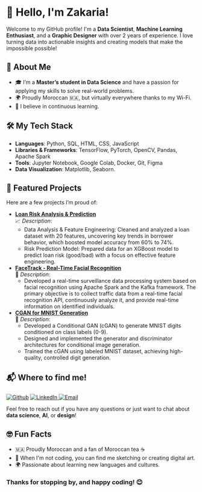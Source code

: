 # 👋 Hello, I'm Zakaria!

Welcome to my GitHub profile! I'm a **Data Scientist**, **Machine Learning Enthusiast**, and a **Graphic Designer** with over 2 years of experience. I love turning data into actionable insights and creating models that make the impossible possible!

## 🚀 About Me

<!--- 🔍 I’m currently exploring **Generative AI** and working on cool projects like **Market Risk Analysis** and **real-time facial recognition systems**.-->
- 🎓 I’m a **Master’s student in Data Science** and have a passion for applying my skills to solve real-world problems.
- 🌍 Proudly Moroccan 🇲🇦, but virtually everywhere thanks to my Wi-Fi.
- 🧠 I believe in continuous learning. <!--and enjoy sharing my knowledge through **blog posts** on platforms like **Medium** and **LinkedIn**.-->
<!--
## 💡 What I’m Up To

- 📊 Developing **real-time surveillance systems** using **Apache Spark** and **Kafka**.
- 📈 Working on **Market Risk Analysis** to develop **key risk indicators (KRIs)** and design tools for risk monitoring.
- 🌱 Learning **new ways to integrate AI in creative designs**.
-->
## 🛠️ My Tech Stack

- **Languages**: Python, SQL, HTML, CSS, JavaScript
- **Libraries & Frameworks**: TensorFlow, PyTorch, OpenCV, Pandas, Apache Spark
- **Tools**: Jupyter Notebook, Google Colab, Docker, Git, Figma
- **Data Visualization**: Matplotlib, Seaborn.

## 🌟 Featured Projects

Here are a few projects I’m proud of:

- **[Loan Risk Analysis & Prediction](https://github.com/elza02/-Loan-Risk-Analysis-Prediction)**  
  📈 *Description*:
    - Data Analysis & Feature Engineering: Cleaned and analyzed a loan dataset with 20 features, uncovering key trends
 in borrower behavior, which boosted model accuracy from 60% to 74%.
    - Risk Prediction Model: Prepared data for an XGBoost model to predict loan risk (good/bad) with a focus on
 effective feature engineering.
- **[FaceTrack - Real-Time Facial Recognition](https://github.com/elza02/FaceTrack---Real-Time-Surveillance-Data-Processing-System)**  
  🚀 *Description*:
  - Developed a real-time surveillance data processing system based on facial recognition using Apache Spark and the
 Kafka framework. The primary objective is to collect traffic data from a real-time facial recognition API,
 continuously analyze it, and provide real-time information on identified individuals.
- **[CGAN for MNIST Generation](https://github.com/elza02/MNIST_generation_using_CGANs)**  
  📝 *Description*:
  - Developed a Conditional GAN (cGAN) to generate MNIST digits conditioned on class labels (0-9).
  -  Designed and implemented the generator and discriminator architectures for conditional image generation.
  - Trained the cGAN using labeled MNIST dataset, achieving high-quality, controlled digit generation.
## 📬 Where to find me!
<h3></h3>
<p><a href="https://github.com/elza02/" target="_blank"><img alt="Github" src="https://img.shields.io/badge/GitHub-%2312100E.svg?&style=for-the-badge&logo=Github&logoColor=white" /></a></a> <a href="https://www.linkedin.com/in/elza02/" target="_blank"><img alt="LinkedIn" src="https://img.shields.io/badge/linkedin-%230077B5.svg?&style=for-the-badge&logo=linkedin&logoColor=white" /></a><a href="mailto:zakaria.elalaoui742@gmail.com" target="_blank">
    <img alt="Email" src="https://img.shields.io/badge/Email-%23FF0000.svg?&style=for-the-badge&logo=gmail&logoColor=white" />
  </a>
</p>
<p></p>
<!--- **LinkedIn**: [LINK](https://www.linkedin.com/in/elza02/)
 - **Medium**: [Your Medium Profile](https://medium.com/@yourusername)
- **Email**: [LINK](zakaria.elalaoui742@gmail.com)-->

Feel free to reach out if you have any questions or just want to chat about **data science**, **AI**, or **design**!

## 🤓 Fun Facts

- 🇲🇦 Proudly Moroccan and a fan of Moroccan tea ☕️
- 🎨 When I'm not coding, you can find me sketching or creating digital art.
- 🌍 Passionate about learning new languages and cultures.
<!--
## 📊 GitHub Stats

![Your GitHub stats](https://github-readme-stats.vercel.app/api?username=yourusername&show_icons=true&theme=radical)

---
-->

### Thanks for stopping by, and happy coding! 😊
